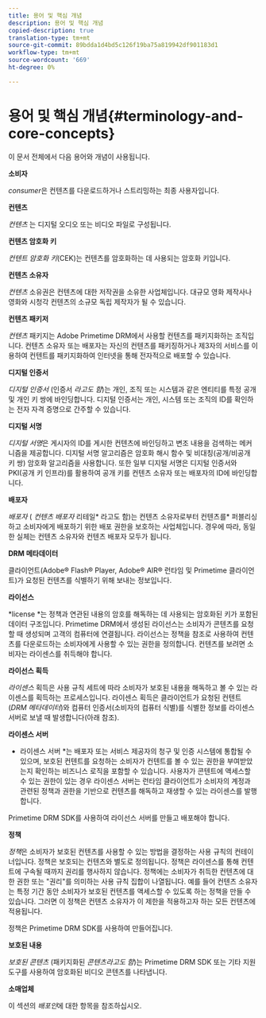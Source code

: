 ```yaml
---
title: 용어 및 핵심 개념
description: 용어 및 핵심 개념
copied-description: true
translation-type: tm+mt
source-git-commit: 89bdda1d4bd5c126f19ba75a819942df901183d1
workflow-type: tm+mt
source-wordcount: '669'
ht-degree: 0%

---
```



# 용어 및 핵심 개념{#terminology-and-core-concepts}

이 문서 전체에서 다음 용어와 개념이 사용됩니다.

**소비자**

*consumer*&#x200B;은 컨텐츠를 다운로드하거나 스트리밍하는 최종 사용자입니다.

**컨텐츠**

*컨텐츠* 는 디지털 오디오 또는 비디오 파일로 구성됩니다.

**컨텐츠 암호화 키**

*컨텐트 암호화 키*(CEK)는 컨텐츠를 암호화하는 데 사용되는 암호화 키입니다.

**컨텐츠 소유자**

*컨텐츠* 소유권은 컨텐츠에 대한 저작권을 소유한 사업체입니다. 대규모 영화 제작사나 영화와 시청각 컨텐츠의 소규모 독립 제작자가 될 수 있습니다.

**컨텐츠 패키저**

*컨텐츠* 패키지는 Adobe Primetime DRM에서 사용할 컨텐츠를 패키지화하는 조직입니다. 컨텐츠 소유자 또는 배포자는 자신의 컨텐츠를 패키징하거나 제3자의 서비스를 이용하여 컨텐트를 패키지화하여 인터넷을 통해 전자적으로 배포할 수 있습니다.

**디지털 인증서**

*디지털 인증서* (인증서 *라고도 함*)는 개인, 조직 또는 시스템과 같은 엔티티를 특정 공개 및 개인 키 쌍에 바인딩합니다. 디지털 인증서는 개인, 시스템 또는 조직의 ID를 확인하는 전자 자격 증명으로 간주할 수 있습니다.

**디지털 서명**

*디지털 서명*&#x200B;은 게시자의 ID를 게시한 컨텐츠에 바인딩하고 변조 내용을 검색하는 메커니즘을 제공합니다. 디지털 서명 알고리즘은 암호화 해시 함수 및 비대칭(공개/비공개 키 쌍) 암호화 알고리즘을 사용합니다. 또한 일부 디지털 서명은 디지털 인증서와 PKI(공개 키 인프라)를 활용하여 공개 키를 컨텐츠 소유자 또는 배포자의 ID에 바인딩합니다.

**배포자**

*배포자* ( *컨텐츠 배포자* 리테일* 라고도 함)는 컨텐츠 소유자로부터 컨텐츠를* 퍼블리싱하고 소비자에게 배포하기 위한 배포 권한을 보호하는 사업체입니다. 경우에 따라, 동일한 실체는 컨텐츠 소유자와 컨텐츠 배포자 모두가 됩니다.

**DRM 메타데이터**

클라이언트(Adobe® Flash® Player, Adobe® AIR® 런타임 및 Primetime 클라이언트)가 요청된 컨텐츠를 식별하기 위해 보내는 정보입니다.

**라이선스**

*license *는 정책과 연관된 내용의 암호를 해독하는 데 사용되는 암호화된 키가 포함된 데이터 구조입니다. Primetime DRM에서 생성된 라이선스는 소비자가 콘텐츠를 요청할 때 생성되며 고객의 컴퓨터에 연결됩니다. 라이선스는 정책을 참조로 사용하여 컨텐츠를 다운로드하는 소비자에게 사용할 수 있는 권한을 정의합니다. 컨텐츠를 보려면 소비자는 라이센스를 취득해야 합니다.

**라이선스 획득**

*라이센스* 획득은 사용 규칙 세트에 따라 소비자가 보호된 내용을 해독하고 볼 수 있는 라이센스를 획득하는 프로세스입니다. 라이센스 획득은 클라이언트가 요청된 컨텐트(*DRM 메타데이터*)와 컴퓨터 인증서(소비자의 컴퓨터 식별)를 식별한 정보를 라이센스 서버로 보낼 때 발생합니다(아래 참조).

**라이센스 서버**

* 라이센스 서버 *는 배포자 또는 서비스 제공자의 청구 및 인증 시스템에 통합될 수 있으며, 보호된 컨텐트를 요청하는 소비자가 컨텐트를 볼 수 있는 권한을 부여받았는지 확인하는 비즈니스 로직을 포함할 수 있습니다. 사용자가 콘텐트에 액세스할 수 있는 권한이 있는 경우 라이센스 서버는 런타임 클라이언트가 소비자의 계정과 관련된 정책과 권한을 기반으로 컨텐츠를 해독하고 재생할 수 있는 라이센스를 발행합니다.

Primetime DRM SDK를 사용하여 라이선스 서버를 만들고 배포해야 합니다.

**정책**

*정책*&#x200B;은 소비자가 보호된 컨텐츠를 사용할 수 있는 방법을 결정하는 사용 규칙의 컨테이너입니다. 정책은 보호되는 컨텐츠와 별도로 정의됩니다. 정책은 라이센스를 통해 컨텐트에 구속될 때까지 권리를 행사하지 않습니다. 정책에는 소비자가 취득한 컨텐츠에 대한 권한 또는 &quot;권리&quot;를 의미하는 사용 규칙 집합이 나열됩니다. 예를 들어 컨텐츠 소유자는 특정 기간 동안 소비자가 보호된 컨텐츠를 액세스할 수 있도록 하는 정책을 만들 수 있습니다. 그러면 이 정책은 컨텐츠 소유자가 이 제한을 적용하고자 하는 모든 컨텐츠에 적용됩니다.

정책은 Primetime DRM SDK를 사용하여 만들어집니다.

**보호된 내용**

*보호된 콘텐츠* (패키지화된  *콘텐츠라고도 함*)는 Primetime DRM SDK 또는 기타 지원 도구를 사용하여 암호화된 비디오 콘텐츠를 나타냅니다.

**소매업체**

이 섹션의 *배포인*&#x200B;에 대한 항목을 참조하십시오.
